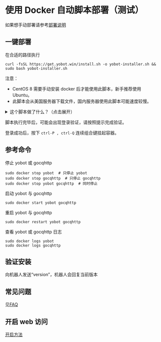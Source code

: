 # 使用 Docker 自动脚本部署（测试）

如果想手动部署请参考[部署说明](./Linux-gocqhttp.md)

## 一键部署

在合适的路径执行

```shell
curl -fsSL https://get.yobot.win/install.sh -o yobot-installer.sh && sudo bash yobot-installer.sh
```

注意：

- CentOS 8 需要手动安装 docker 后才能使用此脚本，新手推荐使用 Ubuntu。
- 此脚本会从美国服务器下载文件，国内服务器使用此脚本可能速度较慢。

<details>
  <summary>这个脚本做了什么？（点击展开）</summary>

1. 如果没有 docker 则安装 docker
1. 在当前目录新建 `yobot_data`、 `gocqhttp_data` 存放数据，并填写配置文件
1. 新建了一个名为 `qqbot` 的 docker 网络
1. 拉取 `yobot/yobot` 镜像，创建名为 `yobot` 的容器运行 yobot，并监听 9222 端口
1. 构建了一个 `gocqhttp` 镜像，创建名为 `gocqhttp` 的容器运行 gocqhttp

</details>

脚本执行完毕后，可能会出现登录验证，请按照提示完成验证。

登录成功后，按下 `ctrl-P , ctrl-Q` 连续组合键挂起容器。

## 参考命令

停止 yobot 或 gocqhttp

```shell
sudo docker stop yobot  # 只停止 yobot
sudo docker stop gocqhttp  # 只停止 gocqhttp
sudo docker stop yobot gocqhttp  # 同时停止
```

启动 yobot 与 gocqhttp

```shell
sudo docker start yobot gocqhttp
```

重启 yobot 与 gocqhttp

```shell
sudo docker restart yobot gocqhttp
```

查看 yobot 或 gocqhttp 日志

```shell
sudo docker logs yobot
sudo docker logs gocqhttp
```

## 验证安装

向机器人发送“version”，机器人会回复当前版本

## 常见问题

见[FAQ](../usage/faq.md)

## 开启 web 访问

[开启方法](../usage/web-mode.md)
